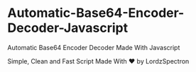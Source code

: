 # Automatic-Base64-Encoder-Decoder-Javascript
Automatic Base64 Encoder Decoder Made With Javascript

Simple, Clean and Fast Script Made With &hearts; by LordzSpectron
